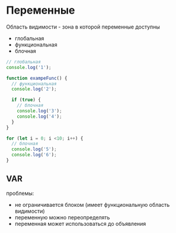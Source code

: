 # Переменные

Область видимости - зона в которой переменные доступны

- глобальная
- функциональная
- блочная

```javascript
// глобальная
console.log('1');

function exampeFunc() {
  // функциональная
  console.log('2');

  if (true) {
    // блочная
    console.log('3');
    console.log('4');
  }
}

for (let i = 0; i <10; i++) {
  // блочная
  console.log('5');
  console.log('6');
}

```
## VAR

проблемы:
- не ограничивается блоком (имеет функциональную область видимости)
- переменную можно переопределять
- переменная может использоваться до объявления

  
